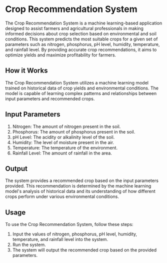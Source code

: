 # Crop Recommendation System

The Crop Recommendation System is a machine learning-based application designed to assist farmers and agricultural professionals in making informed decisions about crop selection based on environmental and soil conditions. This system predicts the most suitable crops for a given set of parameters such as nitrogen, phosphorus, pH level, humidity, temperature, and rainfall level. By providing accurate crop recommendations, it aims to optimize yields and maximize profitability for farmers.

## How it Works

The Crop Recommendation System utilizes a machine learning model trained on historical data of crop yields and environmental conditions. The model is capable of learning complex patterns and relationships between input parameters and recommended crops.

## Input Parameters

1. Nitrogen: The amount of nitrogen present in the soil.
2. Phosphorus: The amount of phosphorus present in the soil.
3. pH Level: The acidity or alkalinity level of the soil.
4. Humidity: The level of moisture present in the air.
5. Temperature: The temperature of the environment.
6. Rainfall Level: The amount of rainfall in the area.

## Output

The system provides a recommended crop based on the input parameters provided. This recommendation is determined by the machine learning model's analysis of historical data and its understanding of how different crops perform under various environmental conditions.

## Usage

To use the Crop Recommendation System, follow these steps:

1. Input the values of nitrogen, phosphorus, pH level, humidity, temperature, and rainfall level into the system.
2. Run the system.
3. The system will output the recommended crop based on the provided parameters.
